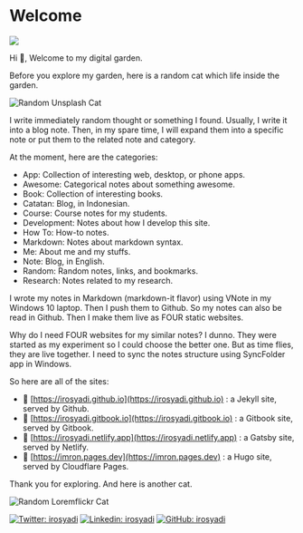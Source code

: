 # Welcome

![](https://readme-typing-svg.herokuapp.com?font=Caveat&lines=Hi+%F0%9F%91%8B;Welcome+to+my+digital+garden)

Hi 👋, Welcome to my digital garden.

Before you explore my garden, here is a random cat which life inside the garden.

![Random Unsplash Cat](https://source.unsplash.com/200x200/?cat)

I write immediately random thought or something I found. Usually, I write it into a blog note. Then, in my spare time, I will expand them into a specific note or put them to the related note and category. 

At the moment, here are the categories:

* App: Collection of interesting web, desktop, or phone apps.
* Awesome: Categorical notes about something awesome.
* Book: Collection of interesting books.
* Catatan: Blog, in Indonesian.
* Course: Course notes for my students.
* Development: Notes about how I develop this site.
* How To: How-to notes.
* Markdown: Notes about markdown syntax.
* Me: About me and my stuffs.
* Note: Blog, in English.
* Random: Random notes, links, and bookmarks.
* Research: Notes related to my research.

I wrote my notes in Markdown (markdown-it flavor) using VNote in my Windows 10 laptop. Then I push them to Github. So my notes can also be read in Github. Then I make them live as FOUR static websites.

Why do I need FOUR websites for my similar notes? I dunno. They were started as my experiment so I could choose the better one. But as time flies, they are live together. I need to sync the notes structure using SyncFolder app in Windows.

So here are all of the sites:
- 📘 [https://irosyadi.github.io](https://irosyadi.github.io) : a Jekyll site, served by Github.
- 📙 [https://irosyadi.gitbook.io](https://irosyadi.gitbook.io) : a Gitbook site, served by Gitbook.
- 📕 [https://irosyadi.netlify.app](https://irosyadi.netlify.app) : a Gatsby site, served by Netlify.
- 📗 [https://imron.pages.dev](https://imron.pages.dev) : a Hugo site, served by Cloudflare Pages.

Thank you for exploring.
And here is another cat.

![Random Loremflickr Cat](https://loremflickr.com/200/200/cat)


[![Twitter: irosyadi](https://img.shields.io/twitter/follow/irosyadi?style=social)](https://twitter.com/irosyadi)
[![Linkedin: irosyadi](https://img.shields.io/badge/-irosyadi-blue?style=flat-square&logo=Linkedin&logoColor=white&link=https://www.linkedin.com/in/irosyadi/)](https://www.linkedin.com/in/irosyadi/)
[![GitHub: irosyadi](https://img.shields.io/github/followers/irosyadi?label=follow&style=social)](https://github.com/irosyadi)